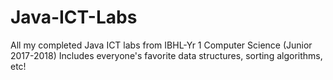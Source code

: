 # Java-ICT-Labs
All my completed Java ICT labs from IBHL-Yr 1 Computer Science (Junior 2017-2018)
Includes everyone's favorite data structures, sorting algorithms, etc!
